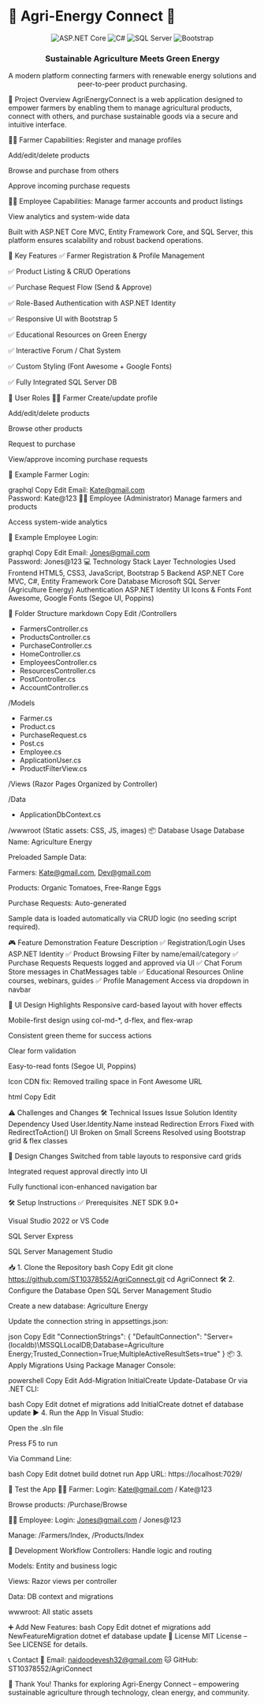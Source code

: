 # 🌱 Agri-Energy Connect 🔋

<div align="center">
  
  ![ASP.NET Core](https://img.shields.io/badge/ASP.NET%20Core-9.0-blue?style=for-the-badge&logo=dotnet)
  ![C#](https://img.shields.io/badge/C%23-13.0-purple?style=for-the-badge&logo=csharp)
  ![SQL Server](https://img.shields.io/badge/SQL%20Server-2019-red?style=for-the-badge&logo=microsoftsqlserver)
  ![Bootstrap](https://img.shields.io/badge/Bootstrap-5.0-blueviolet?style=for-the-badge&logo=bootstrap)
  

</div> <h3 align="center">Sustainable Agriculture Meets Green Energy</h3> <p align="center">A modern platform connecting farmers with renewable energy solutions and peer-to-peer product purchasing.</p>
🧾 Project Overview
AgriEnergyConnect is a web application designed to empower farmers by enabling them to manage agricultural products, connect with others, and purchase sustainable goods via a secure and intuitive interface.

👨‍🌾 Farmer Capabilities:
Register and manage profiles

Add/edit/delete products

Browse and purchase from others

Approve incoming purchase requests

👩‍💼 Employee Capabilities:
Manage farmer accounts and product listings

View analytics and system-wide data

Built with ASP.NET Core MVC, Entity Framework Core, and SQL Server, this platform ensures scalability and robust backend operations.

🚀 Key Features
✅ Farmer Registration & Profile Management

✅ Product Listing & CRUD Operations

✅ Purchase Request Flow (Send & Approve)

✅ Role-Based Authentication with ASP.NET Identity

✅ Responsive UI with Bootstrap 5

✅ Educational Resources on Green Energy

✅ Interactive Forum / Chat System

✅ Custom Styling (Font Awesome + Google Fonts)

✅ Fully Integrated SQL Server DB

👥 User Roles
🧑‍🌾 Farmer
Create/update profile

Add/edit/delete products

Browse other products

Request to purchase

View/approve incoming purchase requests

🔑 Example Farmer Login:

graphql
Copy
Edit
Email: Kate@gmail.com  
Password: Kate@123
👩‍💼 Employee (Administrator)
Manage farmers and products

Access system-wide analytics

🔑 Example Employee Login:

graphql
Copy
Edit
Email: Jones@gmail.com  
Password: Jones@123
💻 Technology Stack
Layer	Technologies Used
Frontend	HTML5, CSS3, JavaScript, Bootstrap 5
Backend	ASP.NET Core MVC, C#, Entity Framework Core
Database	Microsoft SQL Server (Agriculture Energy)
Authentication	ASP.NET Identity UI
Icons & Fonts	Font Awesome, Google Fonts (Segoe UI, Poppins)

📁 Folder Structure
markdown
Copy
Edit
/Controllers
  - FarmersController.cs
  - ProductsController.cs
  - PurchaseController.cs
  - HomeController.cs
  - EmployeesController.cs
  - ResourcesController.cs
  - PostController.cs
  - AccountController.cs

/Models
  - Farmer.cs
  - Product.cs
  - PurchaseRequest.cs
  - Post.cs
  - Employee.cs
  - ApplicationUser.cs
  - ProductFilterView.cs

/Views
  (Razor Pages Organized by Controller)

/Data
  - ApplicationDbContext.cs

/wwwroot
  (Static assets: CSS, JS, images)
📦 Database Usage
Database Name: Agriculture Energy

Preloaded Sample Data:

Farmers: Kate@gmail.com, Dev@gmail.com

Products: Organic Tomatoes, Free-Range Eggs

Purchase Requests: Auto-generated

Sample data is loaded automatically via CRUD logic (no seeding script required).

🎮 Feature Demonstration
Feature	Description
✅ Registration/Login	Uses ASP.NET Identity
✅ Product Browsing	Filter by name/email/category
✅ Purchase Requests	Requests logged and approved via UI
✅ Chat Forum	Store messages in ChatMessages table
✅ Educational Resources	Online courses, webinars, guides
✅ Profile Management	Access via dropdown in navbar

🎨 UI Design Highlights
Responsive card-based layout with hover effects

Mobile-first design using col-md-*, d-flex, and flex-wrap

Consistent green theme for success actions

Clear form validation

Easy-to-read fonts (Segoe UI, Poppins)

Icon CDN fix: Removed trailing space in Font Awesome URL

html
Copy
Edit
<link rel="stylesheet" href="https://cdnjs.cloudflare.com/ajax/libs/font-awesome/6.5.0/css/all.min.css" />
⚠️ Challenges and Changes
🛠️ Technical Issues
Issue	Solution
Identity Dependency	Used User.Identity.Name instead
Redirection Errors	Fixed with RedirectToAction()
UI Broken on Small Screens	Resolved using Bootstrap grid & flex classes

🔄 Design Changes
Switched from table layouts to responsive card grids

Integrated request approval directly into UI

Fully functional icon-enhanced navigation bar

🛠️ Setup Instructions
✅ Prerequisites
.NET SDK 9.0+

Visual Studio 2022 or VS Code

SQL Server Express

SQL Server Management Studio

📥 1. Clone the Repository
bash
Copy
Edit
git clone https://github.com/ST10378552/AgriConnect.git
cd AgriConnect
🛠️ 2. Configure the Database
Open SQL Server Management Studio

Create a new database: Agriculture Energy

Update the connection string in appsettings.json:

json
Copy
Edit
"ConnectionStrings": {
  "DefaultConnection": "Server=(localdb)\\MSSQLLocalDB;Database=Agriculture Energy;Trusted_Connection=True;MultipleActiveResultSets=true"
}
📦 3. Apply Migrations
Using Package Manager Console:

powershell
Copy
Edit
Add-Migration InitialCreate
Update-Database
Or via .NET CLI:

bash
Copy
Edit
dotnet ef migrations add InitialCreate
dotnet ef database update
▶️ 4. Run the App
In Visual Studio:

Open the .sln file

Press F5 to run

Via Command Line:

bash
Copy
Edit
dotnet build
dotnet run
App URL: https://localhost:7029/

🧪 Test the App
👩‍🌾 Farmer:
Login: Kate@gmail.com / Kate@123

Browse products: /Purchase/Browse

👨‍💼 Employee:
Login: Jones@gmail.com / Jones@123

Manage: /Farmers/Index, /Products/Index

🧱 Development Workflow
Controllers: Handle logic and routing

Models: Entity and business logic

Views: Razor views per controller

Data: DB context and migrations

wwwroot: All static assets

➕ Add New Features:
bash
Copy
Edit
dotnet ef migrations add NewFeatureMigration
dotnet ef database update
📄 License
MIT License – See LICENSE for details.

📞 Contact
📧 Email: naidoodevesh32@gmail.com
🐱 GitHub: ST10378552/AgriConnect

🙌 Thank You!
Thanks for exploring Agri-Energy Connect – empowering sustainable agriculture through technology, clean energy, and community.

